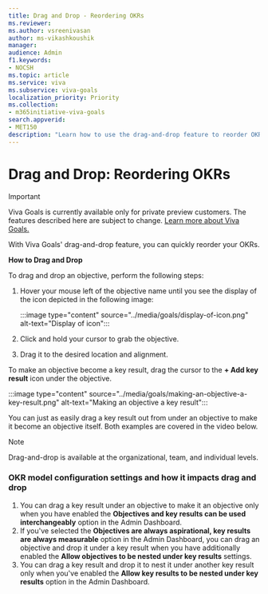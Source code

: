 ```yaml
---
title: Drag and Drop - Reordering OKRs
ms.reviewer: 
ms.author: vsreenivasan
author: ms-vikashkoushik
manager: 
audience: Admin
f1.keywords:
- NOCSH
ms.topic: article
ms.service: viva
ms.subservice: viva-goals
localization_priority: Priority
ms.collection:  
- m365initiative-viva-goals  
search.appverid:
- MET150
description: "Learn how to use the drag-and-drop feature to reorder OKRs"
---
```


# Drag and Drop: Reordering OKRs

> [!IMPORTANT]
> Viva Goals is currently available only for private preview customers. The features described here are subject to change. [Learn more about Viva Goals.](https://go.microsoft.com/fwlink/?linkid=2189933)

With Viva Goals' drag-and-drop feature, you can quickly reorder your OKRs.

**How to Drag and Drop**

To drag and drop an objective, perform the following steps:

1. Hover your mouse left of the objective name until you see the display of the icon depicted in the following image:

   :::image type="content" source="../media/goals/display-of-icon.png" alt-text="Display of icon":::

2. Click and hold your cursor to grab the objective.

3. Drag it to the desired location and alignment.

To make an objective become a key result, drag the cursor to the **+ Add key result** icon under the objective.

:::image type="content" source="../media/goals/making-an-objective-a-key-result.png" alt-text="Making an objective a key result":::

You can just as easily drag a key result out from under an objective to make it become an objective itself. Both examples are covered in the video below.

> [!NOTE]
> Drag-and-drop is available at the organizational, team, and individual levels.

### OKR model configuration settings and how it impacts drag and drop

1. You can drag a key result under an objective to make it an objective only when you have enabled the **Objectives and key results can be used interchangeably** option in the Admin Dashboard.
1. If you've selected the **Objectives are always aspirational, key results are always measurable** option in the Admin Dashboard, you can drag an objective and drop it under a key result when you have additionally enabled the **Allow objectives to be nested under key results** settings.
1. You can drag a key result and drop it to nest it under another key result only when you've enabled the **Allow key results to be nested under key results** option in the Admin Dashboard. 